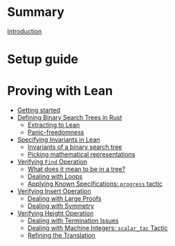 # Summary

[Introduction](./README.md)

# Setup guide

# Proving with Lean

- [Getting started]()
- [Defining Binary Search Trees in Rust](./rust/bst_def.md)
  - [Extracting to Lean]()
  - [Panic-freedomness]()
- [Specifying Invariants in Lean]()
  - [Invariants of a binary search tree](./lean/bst/invariants.md)
  - [Picking mathematical representations](./lean/bst/math-repr.md)
- [Verifying `Find` Operation]()
  - [What does it mean to be in a tree?](./lean/bst/set_of_values.md)
  - [Dealing with Loops](./lean/bst/loops.md)
  - [Applying Known Specifications: `progress` tactic](./lean/bst/progress.md)
- [Verifying Insert Operation]()
  - [Dealing with Large Proofs]()
  - [Dealing with Symmetry]()
- [Verifying Height Operation](./lean/bst/height.md)
  - [Dealing with Termination Issues](./lean/bst/termination.md)
  - [Dealing with Machine Integers: `scalar_tac` Tactic](./lean/bst/scalars.md)
  - [Refining the Translation](./lean/bst/refining.md)
